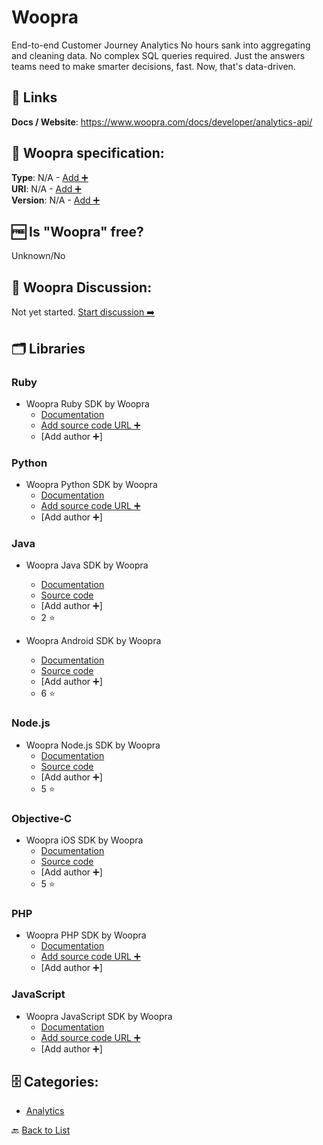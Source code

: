 # Woopra
End-to-end Customer Journey Analytics
No hours sank into aggregating and cleaning data. No complex SQL queries required. Just the answers teams need to make smarter decisions, fast. Now, that's data-driven.

##  🔗 Links
**Docs / Website**: https://www.woopra.com/docs/developer/analytics-api/

## 🧬 Woopra specification:
**Type**: N/A - [Add ➕](https://github.com/apis-list/apis-list/edit/main/apis-list.yaml)  
**URI**: N/A - [Add ➕](https://github.com/apis-list/apis-list/edit/main/apis-list.yaml)  
**Version**: N/A - [Add ➕](https://github.com/apis-list/apis-list/edit/main/apis-list.yaml)

## 🆓 Is "Woopra" free?
Unknown/No  

## 💬 Woopra Discussion:
Not yet started. [Start discussion ➡️](https://github.com/apis-list/apis-list/discussions/new)

## 🗂️ Libraries
### Ruby
- Woopra Ruby SDK by Woopra
    - [Documentation](https://www.woopra.com/docs/setup/ruby-on-rails-sdk/)
    - [Add source code URL ➕]()
    - [Add author ➕]

### Python
- Woopra Python SDK by Woopra
    - [Documentation](https://www.woopra.com/docs/setup/python-sdk/)
    - [Add source code URL ➕]()
    - [Add author ➕]

### Java
- Woopra Java SDK by Woopra
    - [Documentation](https://www.woopra.com/docs/setup/java-sdk/)
    - [Source code](https://github.com/Woopra/woopra-java-sdk)
    - [Add author ➕]
    - 2 ⭐

- Woopra Android SDK by Woopra
    - [Documentation](https://www.woopra.com/docs/setup/android-sdk/)
    - [Source code](https://github.com/Woopra/woopra-android-sdk)
    - [Add author ➕]
    - 6 ⭐

### Node.js
- Woopra Node.js SDK by Woopra
    - [Documentation](https://www.woopra.com/docs/setup/node-js-sdk/)
    - [Source code](https://github.com/woopra/node-woopra)
    - [Add author ➕]
    - 5 ⭐

### Objective-C
- Woopra iOS SDK by Woopra
    - [Documentation](https://www.woopra.com/docs/setup/ios-sdk/)
    - [Source code](https://github.com/Woopra/woopra-ios-sdk)
    - [Add author ➕]
    - 5 ⭐

### PHP
- Woopra PHP SDK by Woopra
    - [Documentation](https://www.woopra.com/docs/setup/php-sdk/)
    - [Add source code URL ➕]()
    - [Add author ➕]

### JavaScript
- Woopra JavaScript SDK by Woopra
    - [Documentation](https://www.woopra.com/docs/setup/javascript-tracking/)
    - [Add source code URL ➕]()
    - [Add author ➕]


## 🗄️ Categories:
- [Analytics](https://github.com/apis-list/apis-list#analytics-)

🔙  [Back to List](https://github.com/apis-list/apis-list)
